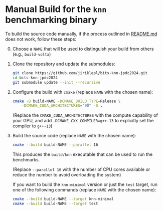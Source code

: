 # Manual Build for the `knn` benchmarking binary

To build the source code manually, if the process outlined in [README.md](../README.md) does not work, follow these steps:

0. Choose a `NAME` that will be used to distinguish your build from others (e.g., `build-volta`)

1. Clone the repository and update the submodules:

    ```bash
    git clone https://github.com/jiriklepl/bits-knn-jpdc2024.git
    cd bits-knn-jpdc2024
    git submodule update --init --recursive
    ```

2. Configure the build with `cmake` (replace `NAME` with the chosen name):

    ```bash
    cmake -B build-NAME -DCMAKE_BUILD_TYPE=Release \
        -DCMAKE_CUDA_ARCHITECTURES="90" -S .
    ```

    (Replace the `CMAKE_CUDA_ARCHITECTURES` with the compute capability of your GPU, and add `-DCMAKE_CXX_COMPILER=g++-13` to explicitly set the compiler to `g++-13`)

3. Build the source code (replace `NAME` with the chosen name):

    ```bash
    cmake --build build-NAME --parallel 16
    ```

    This produces the `build/knn` executable that can be used to run the benchmarks.

    (Replace `--parallel 16` with the number of CPU cores available or reduce the number to avoid overloading the system)

    If you want to build the `knn-minimal` version or just the `test` target, run one of the following commands (replace `NAME` with the chosen name):

    ```bash
    cmake --build build-NAME --target knn-minimal
    cmake --build build-NAME --target test
    ```
